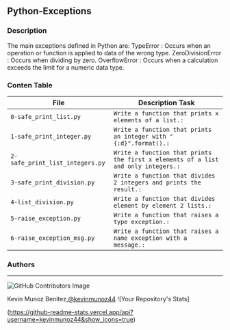 ## Python-Exceptions

### Description
The main exceptions defined in Python are: TypeError : Occurs when an operation or function is applied to data of the wrong type. ZeroDivisionError : Occurs when dividing by zero. OverflowError : Occurs when a calculation exceeds the limit for a numeric data type.

### Conten Table

| File                             | Description Task                                              |
| -------------------------------- | ------------------------------------------------------- |
| `0-safe_print_list.py`           | `Write a function that prints x elements of a list.:`                 |
| `1-safe_print_integer.py`        | `Write a function that prints an integer with "{:d}".format().:`                        |
| `2-safe_print_list_integers.py`  | `Write a function that prints the first x elements of a list and only integers.:`        |
| `3-safe_print_division.py`       | `Write a function that divides 2 integers and prints the result.:`                        |
| `4-list_division.py`             | `Write a function that divides element by element 2 lists.:` |
| `5-raise_exception.py`           | `Write a function that raises a type exception.:`                                |
| `6-raise_exception_msg.py`       | `Write a function that raises a name exception with a message.:`                  |


### **Authors**
--- 

![GitHub Contributors Image](https://contrib.rocks/image?repo=kevinmunoz44/holbertonschool-higher_level_programming)

Kevin Munoz Benitez<a href="https://github.com/kevinmunoz44" target="_blank"> @kevinmunoz44</a> ![Your Repository's Stats]

(https://github-readme-stats.vercel.app/api?username=kevinmunoz44&show_icons=true)
